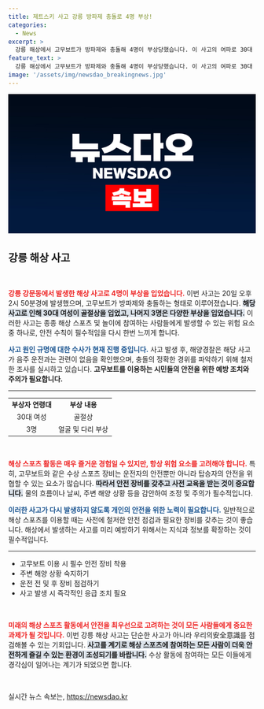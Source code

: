 ```yaml
---
title: 제트스키 사고 강릉 방파제 충돌로 4명 부상!
categories:
  - News
excerpt: >
  강릉 해상에서 고무보트가 방파제와 충돌해 4명이 부상당했습니다. 이 사고의 여파로 30대 여성은 골절상을 입고 병원으로 이송됐으며, 나머지 3명도 경미한 상처를 입었습니다. 해경은 정확한 원인 조사에 착수했습니다.
feature_text: >
  강릉 해상에서 고무보트가 방파제와 충돌해 4명이 부상당했습니다. 이 사고의 여파로 30대 여성은 골절상을 입고 병원으로 이송됐으며, 나머지 3명도 경미한 상처를 입었습니다. 해경은 정확한 원인 조사에 착수했습니다.
image: '/assets/img/newsdao_breakingnews.jpg'
---
```


<p><img src="/assets/img/newsdao_breakingnews.jpg" alt="ranknews 속보" /></p>

<h2 data-ke-size="size26">강릉 해상 사고</h2>

<p data-ke-size="size16">&nbsp;</p>

<p><b><span style="color: #ee2323;">강릉 강문동에서 발생한 해상 사고로 4명이 부상을 입었습니다.</span></b> 이번 사고는 20일 오후 2시 50분경에 발생했으며, 고무보트가 방파제와 충돌하는 형태로 이루어졌습니다. <b><span style="background-color: #21538527;">해당 사고로 인해 30대 여성이 골절상을 입었고, 나머지 3명은 다양한 부상을 입었습니다.</span></b> 이러한 사고는 종종 해상 스포츠 및 놀이에 참여하는 사람들에게 발생할 수 있는 위험 요소 중 하나로, 안전 수칙이 필수적임을 다시 한번 느끼게 합니다.</p>

<p><b><span style="color: #1a5490;">사고 원인 규명에 대한 수사가 현재 진행 중입니다.</span></b> 사고 발생 후, 해양경찰은 해당 사고가 음주 운전과는 관련이 없음을 확인했으며, 충돌의 정확한 경위를 파악하기 위해 철저한 조사를 실시하고 있습니다. <b>고무보트를 이용하는 시민들의 안전을 위한 예방 조치와 주의가 필요합니다.</b></p>

<hr/>

<table style="width: 100%; border-collapse: collapse;">
    <tr>
        <td style="text-align: center; height: 17px;"><b>부상자 연령대</b></td>
        <td style="text-align: center; height: 17px;"><b>부상 내용</b></td>
    </tr>
    <tr>
        <td style="text-align: center; height: 17px;">30대 여성</td>
        <td style="text-align: center; height: 17px;">골절상</td>
    </tr>
    <tr>
        <td style="text-align: center; height: 17px;">3명</td>
        <td style="text-align: center; height: 17px;">얼굴 및 다리 부상</td>
    </tr>
</table>

<p data-ke-size="size16">&nbsp;</p>

<p><b><span style="color: #ee2323;">해상 스포츠 활동은 매우 즐거운 경험일 수 있지만, 항상 위험 요소를 고려해야 합니다.</span></b> 특히, 고무보트와 같은 수상 스포츠 장비는 운전자의 안전뿐만 아니라 탑승자의 안전을 위협할 수 있는 요소가 많습니다. <b><span style="background-color: #21538527;">따라서 안전 장비를 갖추고 사전 교육을 받는 것이 중요합니다.</span></b> 물의 흐름이나 날씨, 주변 해양 상황 등을 감안하여 조정 및 주의가 필수적입니다.</p>

<p><b><span style="color: #1a5490;">이러한 사고가 다시 발생하지 않도록 개인의 안전을 위한 노력이 필요합니다.</span></b> 일반적으로 해상 스포츠를 이용할 때는 사전에 철저한 안전 점검과 필요한 장비를 갖추는 것이 좋습니다. 해상에서 발생하는 사고를 미리 예방하기 위해서는 지식과 정보를 확장하는 것이 필수적입니다.</p>

<hr/>

<ul>
    <li>고무보트 이용 시 필수 안전 장비 착용</li>
    <li>주변 해양 상황 숙지하기</li>
    <li>운전 전 및 후 장비 점검하기</li>
    <li>사고 발생 시 즉각적인 응급 조치 필요</li>
</ul>

<p data-ke-size="size16">&nbsp;</p>

<p><b><span style="color: #ee2323;">미래의 해상 스포츠 활동에서 안전을 최우선으로 고려하는 것이 모든 사람들에게 중요한 과제가 될 것입니다.</span></b> 이번 강릉 해상 사고는 단순한 사고가 아니라 우리의安全意識를 점검해볼 수 있는 기회입니다. <b><span style="background-color: #21538527;">사고를 계기로 해상 스포츠에 참여하는 모든 사람이 더욱 안전하게 즐길 수 있는 환경이 조성되기를 바랍니다.</span></b> 수상 활동에 참여하는 모든 이들에게 경각심이 일어나는 계기가 되었으면 합니다.</p>

<p data-ke-size="size16">&nbsp;</p>
실시간 뉴스 속보는, <a href="https://newsdao.kr" rel="dofollow">https://newsdao.kr</a>


